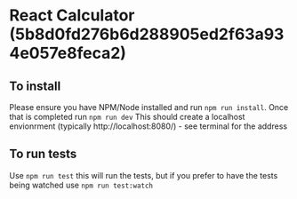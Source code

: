 # React Calculator (5b8d0fd276b6d288905ed2f63a934e057e8feca2)


## To install

Please ensure you have NPM/Node installed and run `npm run install`. Once that is completed run `npm run dev` This should create a localhost envionrment  (typically http://localhost:8080/) - see terminal for the address

## To run tests 

Use `npm run test` this will run the tests, but if you prefer to have the tests being watched use `npm run test:watch`
